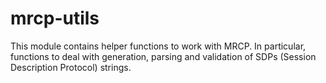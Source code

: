 # mrcp-utils

This module contains helper functions to work with MRCP.
In particular, functions to deal with generation, parsing and validation of SDPs (Session Description Protocol) strings.

